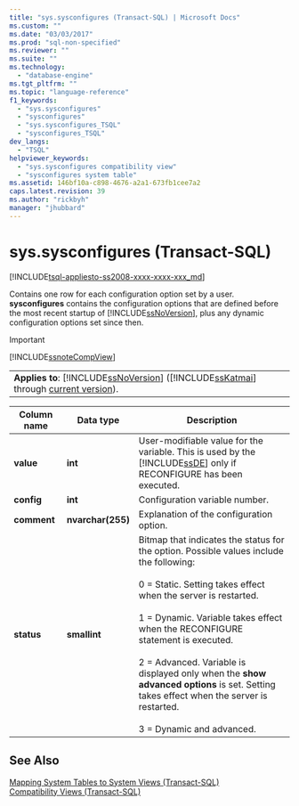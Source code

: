 ```yaml
---
title: "sys.sysconfigures (Transact-SQL) | Microsoft Docs"
ms.custom: ""
ms.date: "03/03/2017"
ms.prod: "sql-non-specified"
ms.reviewer: ""
ms.suite: ""
ms.technology: 
  - "database-engine"
ms.tgt_pltfrm: ""
ms.topic: "language-reference"
f1_keywords: 
  - "sys.sysconfigures"
  - "sysconfigures"
  - "sys.sysconfigures_TSQL"
  - "sysconfigures_TSQL"
dev_langs: 
  - "TSQL"
helpviewer_keywords: 
  - "sys.sysconfigures compatibility view"
  - "sysconfigures system table"
ms.assetid: 146bf10a-c898-4676-a2a1-673fb1cee7a2
caps.latest.revision: 39
ms.author: "rickbyh"
manager: "jhubbard"
---
```

# sys.sysconfigures (Transact-SQL)
[!INCLUDE[tsql-appliesto-ss2008-xxxx-xxxx-xxx_md](../../../database-engine/configure/windows/includes/tsql-appliesto-ss2008-xxxx-xxxx-xxx-md.md)]

  Contains one row for each configuration option set by a user. **sysconfigures** contains the configuration options that are defined before the most recent startup of [!INCLUDE[ssNoVersion](../../../advanced-analytics/r-services/includes/ssnoversion-md.md)], plus any dynamic configuration options set since then.  
  
> [!IMPORTANT]  
>  [!INCLUDE[ssnoteCompView](../../../relational-databases/reference/system-compatibility-views/includes/ssnotecompview-md.md)]  
  
||  
|-|  
|**Applies to**: [!INCLUDE[ssNoVersion](../../../advanced-analytics/r-services/includes/ssnoversion-md.md)] ([!INCLUDE[ssKatmai](../../../analysis-services/data-mining/includes/sskatmai-md.md)] through [current version](http://go.microsoft.com/fwlink/p/?LinkId=299658)).|  
  
|Column name|Data type|Description|  
|-----------------|---------------|-----------------|  
|**value**|**int**|User-modifiable value for the variable. This is used by the [!INCLUDE[ssDE](../../../analysis-services/instances/install/windows/includes/ssde-md.md)] only if RECONFIGURE has been executed.|  
|**config**|**int**|Configuration variable number.|  
|**comment**|**nvarchar(255)**|Explanation of the configuration option.|  
|**status**|**smallint**|Bitmap that indicates the status for the option. Possible values include the following:<br /><br /> 0 = Static. Setting takes effect when the server is restarted.<br /><br /> 1 = Dynamic. Variable takes effect when the RECONFIGURE statement is executed.<br /><br /> 2 = Advanced. Variable is displayed only when the **show advanced options** is set. Setting takes effect when the server is restarted.<br /><br /> 3 = Dynamic and advanced.|  
  
## See Also  
 [Mapping System Tables to System Views &#40;Transact-SQL&#41;](../../../relational-databases/reference/system-tables/mapping-system-tables-to-system-views-transact-sql.md)   
 [Compatibility Views &#40;Transact-SQL&#41;](../Topic/Compatibility%20Views%20\(Transact-SQL\).md)  
  
  